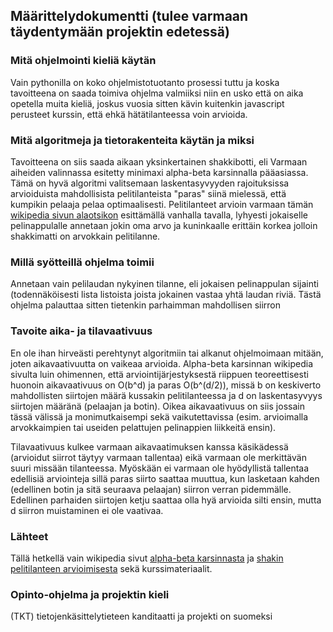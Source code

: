 ## Määrittelydokumentti (tulee varmaan täydentymään projektin edetessä)
### Mitä ohjelmointi kieliä käytän
Vain pythonilla on koko ohjelmistotuotanto prosessi tuttu ja koska tavoitteena on saada toimiva ohjelma valmiiksi niin en usko että on aika opetella muita kieliä, joskus vuosia sitten kävin kuitenkin javascript perusteet kurssin, että ehkä hätätilanteessa voin arvioida. 

### Mitä algoritmeja ja tietorakenteita käytän ja miksi
Tavoitteena on siis saada aikaan yksinkertainen shakkibotti, eli Varmaan aiheiden valinnassa esitetty minimaxi alpha-beta karsinnalla pääasiassa. Tämä on hyvä algoritmi valitsemaan laskentasyvyyden rajoituksissa arvioiduista mahdollisista pelitilanteista "paras" siinä mielessä, että kumpikin pelaaja pelaa optimaalisesti. Pelitilanteet arvioin varmaan tämän [wikipedia sivun alaotsikon](https://en.wikipedia.org/wiki/Computer_chess#Leaf_evaluation) esittämällä vanhalla tavalla, lyhyesti jokaiselle pelinappulalle annetaan jokin oma arvo ja kuninkaalle erittäin korkea jolloin shakkimatti on arvokkain pelitilanne.

### Millä syötteillä ohjelma toimii
Annetaan vain pelilaudan nykyinen tilanne, eli jokaisen pelinappulan sijainti (todennäköisesti lista listoista joista jokainen vastaa yhtä laudan riviä. Tästä ohjelma palauttaa sitten tietenkin parhaimman mahdollisen siirron

### Tavoite aika- ja tilavaativuus
En ole ihan hirveästi perehtynyt algoritmiin tai alkanut ohjelmoimaan mitään, joten aikavaativuutta on vaikeaa arvioida. Alpha-beta karsinnan wikipedia sivulta luin ohimennen, että arviointijärjestyksestä riippuen teoreettisesti huonoin aikavaativuus on O(b^d) ja paras O(b^(d/2)), missä b on keskiverto mahdollisten siirtojen määrä kussakin pelitilanteessa ja d on laskentasyvyys siirtojen määränä (pelaajan ja botin). Oikea aikavaativuus on siis jossain tässä välissä ja monimutkaisempi sekä vaikutettavissa (esim. arvioimalla arvokkaimpien tai useiden pelattujen pelinappien liikkeitä ensin). 

Tilavaativuus kulkee varmaan aikavaatimuksen kanssa käsikädessä (arvioidut siirrot täytyy varmaan tallentaa) eikä varmaan ole merkittävän suuri missään tilanteessa. Myöskään ei varmaan ole hyödyllistä tallentaa edellisiä arviointeja sillä paras siirto saattaa muuttua, kun lasketaan kahden (edellinen botin ja sitä seuraava pelaajan) siirron verran pidemmälle. Edellinen parhaiden siirtojen ketju saattaa olla hyä arvioida silti ensin, mutta d siirron muistaminen ei ole vaativaa.

### Lähteet
Tällä hetkellä vain wikipedia sivut [alpha-beta karsinnasta](https://en.wikipedia.org/wiki/Alpha%E2%80%93beta_pruning) ja [shakin pelitilanteen arvioimisesta](https://en.wikipedia.org/wiki/Computer_chess#Leaf_evaluation) sekä kurssimateriaalit.

### Opinto-ohjelma ja projektin kieli
(TKT) tietojenkäsittelytieteen kanditaatti ja projekti on suomeksi
